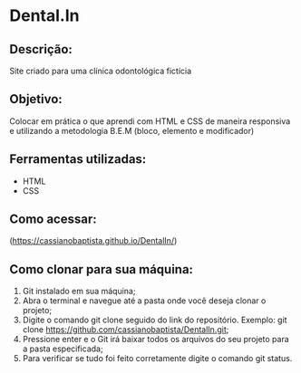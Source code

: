 # Dental.In

## Descrição:
Site criado para uma clínica odontológica fictícia

## Objetivo:
Colocar em prática o que aprendi com HTML e CSS de maneira responsiva e utilizando a metodologia B.E.M (bloco, elemento e modificador)

## Ferramentas utilizadas:
- HTML
- CSS

## Como acessar:
(https://cassianobaptista.github.io/DentalIn/)

## Como clonar para sua máquina:
1. Git instalado em sua máquina;
2. Abra o terminal e navegue até a pasta onde você deseja clonar o projeto;
3. Digite o comando git clone seguido do link do repositório. Exemplo: git clone https://github.com/cassianobaptista/DentalIn.git;
4. Pressione enter e o Git irá baixar todos os arquivos do seu projeto para a pasta especificada;
5. Para verificar se tudo foi feito corretamente digite o comando git status.
